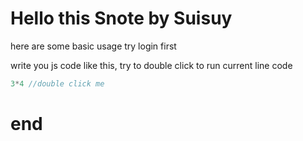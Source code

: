 # Hello this Snote by Suisuy
here are some basic usage
try login first

 write you js code like this,
try to double click to run current line code
```javascript
3*4 //double click me
```

# end